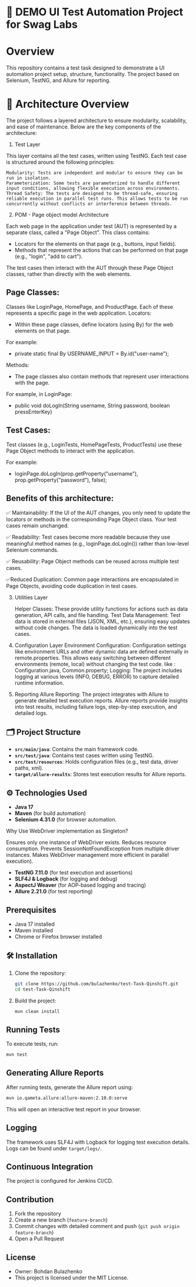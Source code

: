 # 💠 DEMO UI Test Automation Project for Swag Labs

# Overview
This repository contains a test task designed to demonstrate a UI automation project setup, structure, functionality.
The project based on Selenium, TestNG, and Allure for reporting.

#  🧩 Architecture Overview

The project follows a layered architecture to ensure modularity, scalability, and ease of maintenance. Below are the key components of the architecture:
1. Test Layer

This layer contains all the test cases, written using TestNG. Each test case is structured around the following principles:

    Modularity: Tests are independent and modular to ensure they can be run in isolation.
    Parameterization: Some tests are parameterized to handle different input conditions, allowing flexible execution across environments.
    Thread Safety: The tests are designed to be thread-safe, ensuring reliable execution in parallel test runs. This allows tests to be run concurrently without conflicts or interference between threads.

2. POM - Page object model Architecture

Each web page in the application under test (AUT) is represented by a separate class, called a "Page Object".
This class contains:
- Locators for the elements on that page (e.g., buttons, input fields).
- Methods that represent the actions that can be performed on that page (e.g., "login", "add to cart").

The test cases then interact with the AUT through these Page Object classes, rather than directly with the web elements.


 ## Page Classes:
 Classes like LoginPage, HomePage, and ProductPage.  Each of these represents a specific page in the web application.
Locators:
- Within these page classes, define locators (using By) for the web elements on that page.

For example: 
- private static final By USERNAME_INPUT = By.id("user-name");

Methods: 
- The page classes also contain methods that represent user interactions with the page.

For example, in LoginPage:
- public void doLogIn(String username, String password, boolean pressEnterKey)

## Test Cases:
Test classes (e.g., LoginTests, HomePageTests, ProductTests) use these Page Object methods to interact with the application. 

For example:
- loginPage.doLogIn(prop.getProperty("username"), prop.getProperty("password"), false);

## Benefits of this architecture:

✅ Maintainability: If the UI of the AUT changes, you only need to update the locators or methods in the corresponding Page Object class.  Your test cases remain unchanged.

✅ Readability: Test cases become more readable because they use meaningful method names (e.g., loginPage.doLogIn()) rather than low-level Selenium commands.

✅ Reusability: Page Object methods can be reused across multiple test cases.

✅Reduced Duplication: Common page interactions are encapsulated in Page Objects, avoiding code duplication in test cases.

3. Utilities Layer

   Helper Classes: These provide utility functions for actions such as data generation, API calls, and file handling.
   Test Data Management: Test data is stored in external files (JSON, XML, etc.), ensuring easy updates without code changes. The data is loaded dynamically into the test cases.

4. Configuration Layer
   Environment Configuration: Configuration settings like environment URLs and other dynamic data are defined externally in remote.properties. This allows easy switching between different environments (remote, local) without changing the test code.
   like : Configuration.java, Common.property;
Logging: The project includes logging at various levels (INFO, DEBUG, ERROR) to capture detailed runtime information.

5. Reporting
   Allure Reporting: The project integrates with Allure to generate detailed test execution reports. Allure reports provide insights into test results, including failure logs, step-by-step execution, and detailed logs.



## 🗂 Project Structure
- **`src/main/java`**: Contains the main framework code.
- **`src/test/java`**: Contains test cases written using TestNG.
- **`src/test/resources`**: Holds configuration files (e.g., test data, driver paths, xml).
- **`target/allure-results`**: Stores test execution results for Allure reports.

##  ⚙️ Technologies Used
- **Java 17**
- **Maven** (for build automation)
- **Selenium 4.31.0** (for browser automation.

Why Use WebDriver implementation as Singleton?

Ensures only one instance of WebDriver exists.
Reduces resource consumption.
Prevents SessionNotFoundException from multiple driver instances.
Makes WebDriver management more efficient in parallel execution).

- **TestNG 7.11.0** (for test execution and assertions)
- **SLF4J & Logback** (for logging and debug)
- **AspectJ Weaver** (for AOP-based logging and tracing)
- **Allure 2.21.0** (for test reporting)

## Prerequisites
- Java 17 installed
- Maven installed
- Chrome or Firefox browser installed

## 🛠 Installation
1. Clone the repository:
   ```bash
   git clone https://github.com/bulazhenko/test-Task-Qinshift.git
   cd test-Task-Qinshift
   ```
2. Build the project:
   ```bash
   mvn clean install
   ```

## Running Tests
To execute tests, run:
```bash
mvn test
```

## Generating Allure Reports
After running tests, generate the Allure report using:
```bash
mvn io.qameta.allure:allure-maven:2.10.0:serve
```
This will open an interactive test report in your browser.

## Logging
The framework uses SLF4J with Logback for logging test execution details. Logs can be found under `target/logs/`.

## Continuous Integration
The project is configured for Jenkins CI/CD.

## Contribution
1. Fork the repository
2. Create a new branch (`feature-branch`)
3. Commit changes with detailed comment and push (`git push origin feature-branch`)
4. Open a Pull Request

## License
- Owner: Bohdan Bulazhenko
- This project is licensed under the MIT License.

